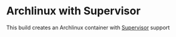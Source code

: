 # Archlinux with Supervisor

This build creates an Archlinux container with [Supervisor](http://supervisord.org/) support

